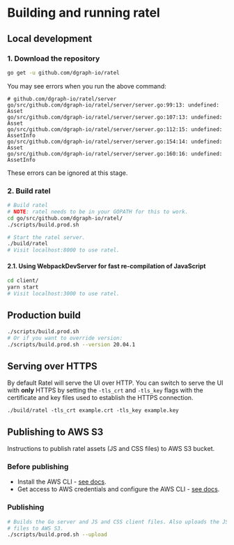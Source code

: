 # Building and running ratel

## Local development

### 1. Download the repository

```sh
go get -u github.com/dgraph-io/ratel
```

You may see errors when you run the above command:

```
# github.com/dgraph-io/ratel/server
go/src/github.com/dgraph-io/ratel/server/server.go:99:13: undefined: Asset
go/src/github.com/dgraph-io/ratel/server/server.go:107:13: undefined: Asset
go/src/github.com/dgraph-io/ratel/server/server.go:112:15: undefined: AssetInfo
go/src/github.com/dgraph-io/ratel/server/server.go:154:14: undefined: Asset
go/src/github.com/dgraph-io/ratel/server/server.go:160:16: undefined: AssetInfo
```

These errors can be ignored at this stage.

### 2. Build ratel

```sh
# Build ratel
# NOTE: ratel needs to be in your GOPATH for this to work.
cd go/src/github.com/dgraph-io/ratel/
./scripts/build.prod.sh

# Start the ratel server.
./build/ratel
# Visit localhost:8000 to use ratel.
```

#### 2.1. Using WebpackDevServer for fast re-compilation of JavaScript

```sh
cd client/
yarn start
# Visit localhost:3000 to use ratel.
```

## Production build

```sh
./scripts/build.prod.sh
# Or if you want to override version:
./scripts/build.prod.sh --version 20.04.1
```

## Serving over HTTPS

By default Ratel will serve the UI over HTTP. You can switch to serve the UI with **only** HTTPS by
setting the `-tls_crt` and `-tls_key` flags with the certificate and key files used to establish the
HTTPS connection.

```
./build/ratel -tls_crt example.crt -tls_key example.key
```

## Publishing to AWS S3

Instructions to publish ratel assets (JS and CSS files)
to AWS S3 bucket.

### Before publishing

- Install the AWS CLI -
  [see docs](https://docs.aws.amazon.com/cli/latest/userguide/installing.html).
- Get access to AWS credentials and configure the AWS CLI -
  [see docs](https://docs.aws.amazon.com/cli/latest/userguide/cli-config-files.html).

### Publishing

```sh
# Builds the Go server and JS and CSS client files. Also uploads the JS and CSS
# files to AWS S3.
./scripts/build.prod.sh --upload
```
